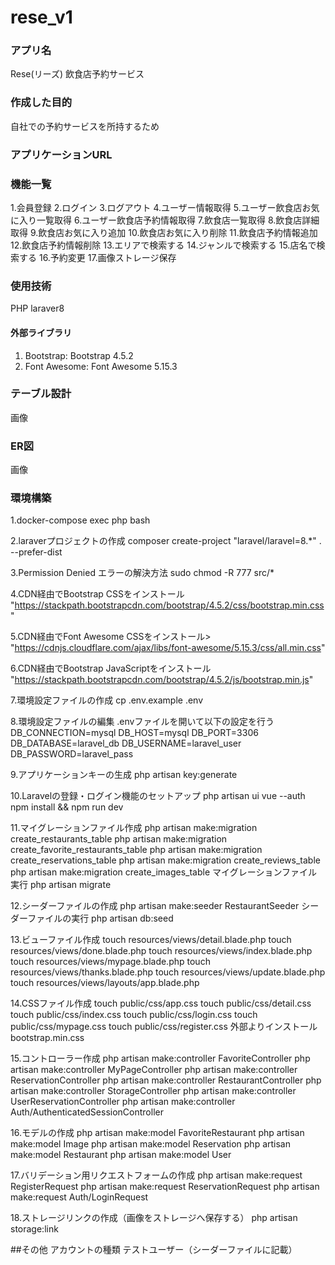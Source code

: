 # rese_v1
### アプリ名
Rese(リーズ)
飲食店予約サービス

### 作成した目的
自社での予約サービスを所持するため

### アプリケーションURL

### 機能一覧
1.会員登録
2.ログイン
3.ログアウト
4.ユーザー情報取得
5.ユーザー飲食店お気に入り一覧取得
6.ユーザー飲食店予約情報取得
7.飲食店一覧取得
8.飲食店詳細取得
9.飲食店お気に入り追加
10.飲食店お気に入り削除
11.飲食店予約情報追加
12.飲食店予約情報削除
13.エリアで検索する
14.ジャンルで検索する
15.店名で検索する
16.予約変更
17.画像ストレージ保存

### 使用技術
PHP
laraver8
#### 外部ライブラリ
1. Bootstrap: Bootstrap 4.5.2
2. Font Awesome: Font Awesome 5.15.3

### テーブル設計
画像

### ER図
画像

### 環境構築
1.docker-compose exec php bash

2.laraverプロジェクトの作成
composer create-project "laravel/laravel=8.*" . --prefer-dist

3.Permission Denied エラーの解決方法
sudo chmod -R 777 src/*

4.CDN経由でBootstrap CSSをインストール
"https://stackpath.bootstrapcdn.com/bootstrap/4.5.2/css/bootstrap.min.css"

5.CDN経由でFont Awesome CSSをインストール>
"https://cdnjs.cloudflare.com/ajax/libs/font-awesome/5.15.3/css/all.min.css" 

6.CDN経由でBootstrap JavaScriptをインストール
"https://stackpath.bootstrapcdn.com/bootstrap/4.5.2/js/bootstrap.min.js"

7.環境設定ファイルの作成
cp .env.example .env

8.環境設定ファイルの編集
.envファイルを開いて以下の設定を行う
DB_CONNECTION=mysql
DB_HOST=mysql
DB_PORT=3306
DB_DATABASE=laravel_db
DB_USERNAME=laravel_user
DB_PASSWORD=laravel_pass

9.アプリケーションキーの生成
php artisan key:generate

10.Laravelの登録・ログイン機能のセットアップ
php artisan ui vue --auth
npm install && npm run dev

11.マイグレーションファイル作成
php artisan make:migration create_restaurants_table
php artisan make:migration create_favorite_restaurants_table
php artisan make:migration create_reservations_table
php artisan make:migration create_reviews_table
php artisan make:migration create_images_table
マイグレーションファイル実行
php artisan migrate

12.シーダーファイルの作成
php artisan make:seeder RestaurantSeeder
シーダーファイルの実行
php artisan db:seed

13.ビューファイル作成
touch resources/views/detail.blade.php
touch resources/views/done.blade.php
touch resources/views/index.blade.php
touch resources/views/mypage.blade.php
touch resources/views/thanks.blade.php
touch resources/views/update.blade.php
touch resources/views/layouts/app.blade.php

14.CSSファイル作成
touch public/css/app.css
touch public/css/detail.css
touch public/css/index.css
touch public/css/login.css
touch public/css/mypage.css
touch public/css/register.css
外部よりインストール
bootstrap.min.css

15.コントローラー作成
php artisan make:controller FavoriteController
php artisan make:controller MyPageController
php artisan make:controller ReservationController
php artisan make:controller RestaurantController
php artisan make:controller StorageController
php artisan make:controller UserReservationController
php artisan make:controller Auth/AuthenticatedSessionController

16.モデルの作成
php artisan make:model FavoriteRestaurant
php artisan make:model Image
php artisan make:model Reservation
php artisan make:model Restaurant
php artisan make:model User

17.バリデーション用リクエストフォームの作成
php artisan make:request RegisterRequest
php artisan make:request ReservationRequest
php artisan make:request Auth/LoginRequest

18.ストレージリンクの作成（画像をストレージへ保存する）
php artisan storage:link


##その他
アカウントの種類
テストユーザー（シーダーファイルに記載）

